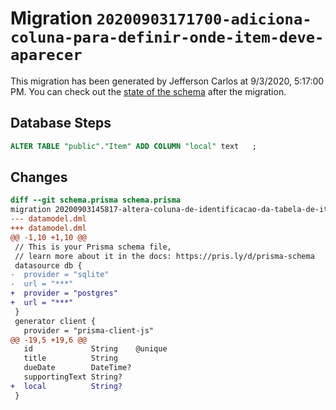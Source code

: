 # Migration `20200903171700-adiciona-coluna-para-definir-onde-item-deve-aparecer`

This migration has been generated by Jefferson Carlos at 9/3/2020, 5:17:00 PM.
You can check out the [state of the schema](./schema.prisma) after the migration.

## Database Steps

```sql
ALTER TABLE "public"."Item" ADD COLUMN "local" text   ;
```

## Changes

```diff
diff --git schema.prisma schema.prisma
migration 20200903145817-altera-coluna-de-identificacao-da-tabela-de-itens..20200903171700-adiciona-coluna-para-definir-onde-item-deve-aparecer
--- datamodel.dml
+++ datamodel.dml
@@ -1,10 +1,10 @@
 // This is your Prisma schema file,
 // learn more about it in the docs: https://pris.ly/d/prisma-schema
 datasource db {
-  provider = "sqlite"
-  url = "***"
+  provider = "postgres"
+  url = "***"
 }
 generator client {
   provider = "prisma-client-js"
@@ -19,5 +19,6 @@
   id             String    @unique
   title          String
   dueDate        DateTime?
   supportingText String?
+  local          String?
 }
```


